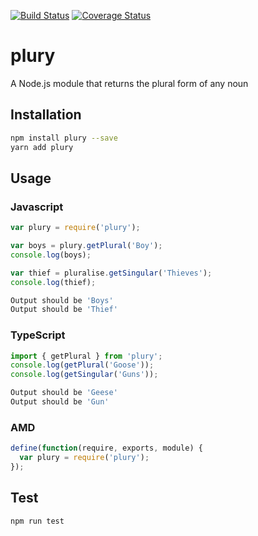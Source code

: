 [![Build Status](https://travis-ci.org/Reutovsky/plury.svg?branch=master)](https://travis-ci.org/Reutovsky/plury)
[![Coverage Status](https://coveralls.io/repos/github/Reutovsky/plury/badge.svg?branch=master)](https://coveralls.io/github/Reutovsky/plury?branch=master)

# plury

A Node.js module that returns the plural form of any noun

## Installation

```sh
npm install plury --save
yarn add plury
```

## Usage

### Javascript

```javascript
var plury = require('plury');

var boys = plury.getPlural('Boy');
console.log(boys);

var thief = pluralise.getSingular('Thieves');
console.log(thief);
```

```sh
Output should be 'Boys'
Output should be 'Thief'
```

### TypeScript

```typescript
import { getPlural } from 'plury';
console.log(getPlural('Goose'));
console.log(getSingular('Guns'));
```

```sh
Output should be 'Geese'
Output should be 'Gun'
```

### AMD

```javascript
define(function(require, exports, module) {
  var plury = require('plury');
});
```

## Test

```sh
npm run test
```
